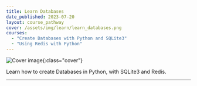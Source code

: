 ```yaml
---
title: Learn Databases
date_published: 2023-07-20
layout: course_pathway
cover: /assets/img/learn/learn_databases.png
courses:
  - "Create Databases with Python and SQLite3"
  - "Using Redis with Python"
---
```


![Cover image]({{page.cover}}){:class="cover"}

Learn how to create Databases in Python, with SQLite3 and Redis.

---
